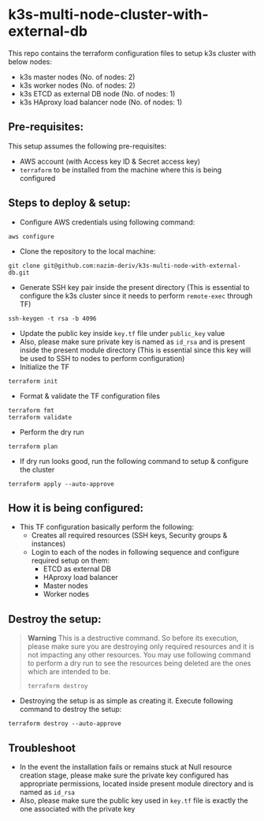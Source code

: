 # k3s-multi-node-cluster-with-external-db
This repo contains the terraform configuration files to setup k3s cluster with below nodes:

- k3s master nodes (No. of nodes: 2)
- k3s worker nodes (No. of nodes: 2)
- k3s ETCD as external DB node (No. of nodes: 1)
- k3s HAproxy load balancer node (No. of nodes: 1)

## Pre-requisites:
This setup assumes the following pre-requisites:
- AWS account (with Access key ID & Secret access key)
- `terraform` to be installed from the machine where this is being configured

## Steps to deploy & setup:
- Configure AWS credentials using following command:
```
aws configure
```
- Clone the repository to the local machine:
```
git clone git@github.com:nazim-deriv/k3s-multi-node-with-external-db.git
```
- Generate SSH key pair inside the present directory (This is essential to configure the k3s cluster since it needs to perform `remote-exec` through TF)
```
ssh-keygen -t rsa -b 4096
```
- Update the public key inside `key.tf` file under `public_key` value
- Also, please make sure private key is named as `id_rsa` and is present inside the present module directory (This is essential since this key will be used to SSH to nodes to perform configuration)
- Initialize the TF
```
terraform init
```
- Format & validate the TF configuration files
```
terraform fmt
terraform validate
```
- Perform the dry run
```
terraform plan
```
- If dry run looks good, run the following command to setup & configure the cluster
```
terraform apply --auto-approve
```

## How it is being configured:
- This TF configuration basically perform the following:
  - Creates all required resources (SSH keys, Security groups & instances)
  - Login to each of the nodes in following sequence and configure required setup on them:
    - ETCD as external DB
    - HAproxy load balancer
    - Master nodes
    - Worker nodes

## Destroy the setup:
> **Warning**
> This is a destructive command. So before its execution, please make sure you are destroying only required resources and it is not impacting any other resources. You may use following command to perform a dry run to see the resources being deleted are the ones which are intended to be.
>```
>terraform destroy
>```
- Destroying the setup is as simple as creating it. Execute following command to destroy the setup:
```
terraform destroy --auto-approve
```

## Troubleshoot
- In the event the installation fails or remains stuck at Null resource creation stage, please make sure the private key configured has appropriate permissions, located inside present module directory and is named as `id_rsa`
- Also, please make sure the public key used in `key.tf` file is exactly the one associated with the private key

